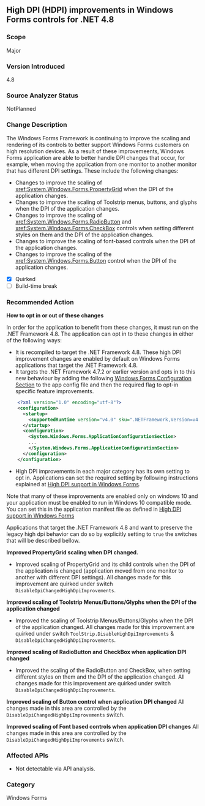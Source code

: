 ## High DPI (HDPI) improvements in Windows Forms controls for .NET 4.8

### Scope
Major

### Version Introduced
4.8

### Source Analyzer Status
NotPlanned

### Change Description
The Windows Forms Framework is continuing to improve the scaling and rendering of its controls to better support Windows Forms customers on high resolution devices. As a result of these improvemeents, Windows Forms application are able to better handle DPI changes that occur, for example, when moving the application from one monitor to another monitor that has different DPI settings. These include the following changes:
- Changes to improve the scaling of <xref:System.Windows.Forms.PropertyGrid> when the DPI of the application changes.
- Changes to improve the scaling of Toolstrip menus, buttons, and glyphs when the DPI of the application changes.
- Changes to improve the scaling of <xref:System.Windows.Forms.RadioButton> and <xref:System.Windows.Forms.CheckBox> controls when setting different styles on them and the DPI of the application changes.
- Changes to improve the scaling of font-based controls when the DPI of the application changes.
- Changes to improve the scaling of the <xref:System.Windows.Forms.Button> control when the DPI of the application changes.

- [x] Quirked
- [ ] Build-time break

### Recommended Action
__How to opt in or out of these changes__
  
In order for the application to benefit from these changes, it must run on the .NET Framework 4.8. The application can opt in to these changes in either of the following ways:
- It is recompiled to target the .NET Framework 4.8. These high DPI improvement changes are enabled by default on Windows Forms applications that target the .NET Framework 4.8.
- It targets the .NET Framework 4.7.2 or earlier version and opts in to this new behaviour by adding the following [Windows Forms Configuration Section](https://docs.microsoft.com/en-us/dotnet/framework/configure-apps/file-schema/winforms/) to the app config file and then the required flag to opt-in specific feature improvements.

```xml
    <?xml version="1.0" encoding="utf-8"?>
    <configuration>
      <startup>
        <supportedRuntime version="v4.0" sku=".NETFramework,Version=v4.7"/>
      </startup>
      <configuration>
        <System.Windows.Forms.ApplicationConfigurationSection>
        ...
        </System.Windows.Forms.ApplicationConfigurationSection>
      </configuration>
    </configuration>
```    
-  High DPI improvements in each major category has its own setting to opt in. Applications can set the required setting by following instructions explained at [High DPI support in Windows Forms](https://docs.microsoft.com/en-us/dotnet/framework/winforms/high-dpi-support-in-windows-forms).

Note that many of these improvements are enabled only on windows 10 and your application must be enabled to run in Windows 10 compatible mode. You can set this in the application manifest file as defined in [High DPI support in Windows Forms](https://docs.microsoft.com/en-us/dotnet/framework/winforms/high-dpi-support-in-windows-forms)

Applications that target the .NET Framework 4.8 and want to preserve the legacy high dpi behavior can do so by explicitly setting to `true` the switches that will be described bellow.

__Improved PropertyGrid scaling when DPI changed.__
- Improved scaling of PropertyGrid and its child controls when the DPI of the application is changed (application moved from one monitor to another with different DPI settings). All changes made for this improvement are quirked under switch `DisableDpiChangedHighDpiImprovements`.

__Improved scaling of Toolstrip Menus/Buttons/Glyphs when the DPI of the application changed__
- Improved the scaling of Toolstrip Menus/Buttons/Glyphs when the DPI of the application changed. All changes made for this improvement are quirked under switch `ToolStrip.DisableHighDpiImprovements` & `DisableDpiChangedHighDpiImprovements`.

__Improved scaling of RadioButton and CheckBox when application DPI changed__
- Improved the scaling of the RadioButton and CheckBox, when setting different styles on them and the DPI of the application changed. All changes made for this improvement are quirked under switch `DisableDpiChangedHighDpiImprovements`.

__Improved scaling of Button control when application DPI changed__
All changes made in this area are controlled by the  `DisableDpiChangedHighDpiImprovements` switch.

__Improved scaling of Font based controls when application DPI changes__
All changes made in this area are controlled by the `DisableDpiChangedHighDpiImprovements` switch.
 
### Affected APIs 
- Not detectable via API analysis.


### Category
Windows Forms

<!--
    ### Original Bug
616661
378542
519500
597091
645041
656271
664147
671791
-->

<!-- breaking change id:  -->

